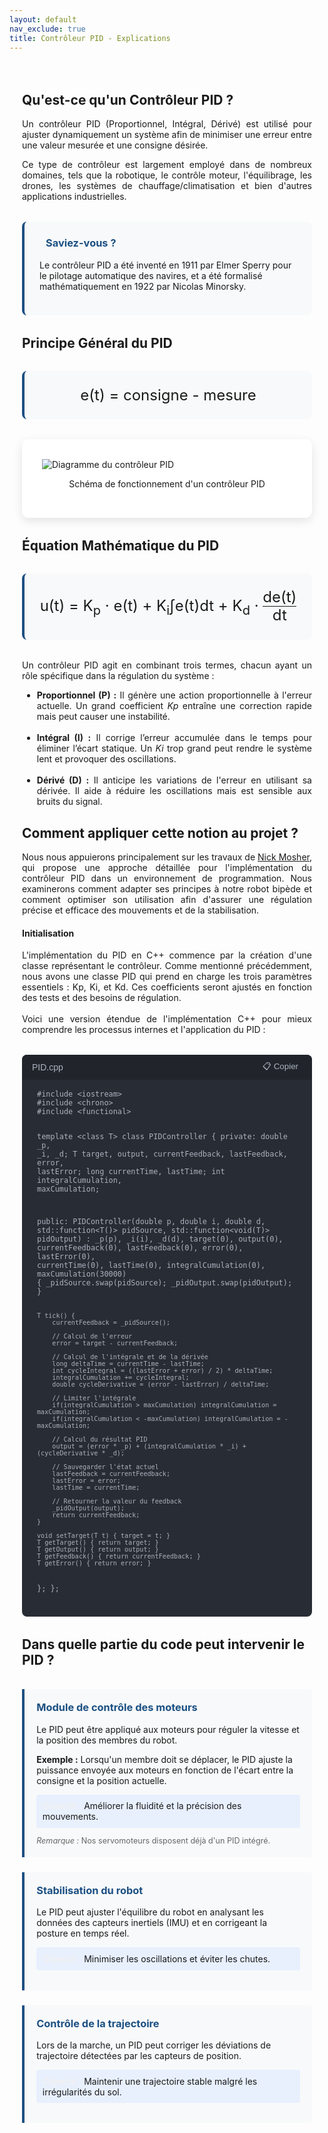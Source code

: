 ```yaml
---
layout: default
nav_exclude: true
title: Contrôleur PID - Explications
---
```


<style>
:root {
    --primary-color:rgb(28, 80, 131);
    --secondary-color:rgb(28, 80, 131);;
    --accent-color: rgb(28, 80, 131);;
}

.pid-container {
    max-width: 1200px;
    margin: 0 auto;
    padding: 20px;
}

.pid-equation {
    background-color: white;
    border-radius: 10px;
    padding: 2rem;
    box-shadow: 0 5px 15px rgba(0,0,0,0.1);
    margin: 2rem 0;
    border-left: 5px solid var(--accent-color);
}

.math-equation {
    font-size: 1.5rem;
    text-align: center;
    margin: 2rem 0;
    padding: 1.5rem;
    background-color: #f8f9fa;
    border-radius: 8px;
    border-left: 4px solid var(--primary-color);
}

.diagram-container {
    background-color: white;
    padding: 2rem;
    border-radius: 10px;
    box-shadow: 0 5px 15px rgba(0,0,0,0.1);
    margin: 2rem 0;
}

.did-you-know {
    background-color: #f8f9fa;
    border-left: 4px solid var(--primary-color);
    border-radius: 8px;
    padding: 1.5rem;
    margin: 2rem 0;
}

.pid-application {
    display: flex;
    flex-direction: column;
    gap: 1.5rem;
}

.application-card {
    background: #f8f9fa;
    border-left: 4px solid rgb(28, 80, 131);
    padding: 1.2rem;
    border-radius: 0 4px 4px 0;
}

.application-card h3 {
    margin-top: 0;
    color: rgb(28, 80, 131);
}

.goal {
    background: #e8f0fe;
    padding: 0.6rem;
    border-radius: 4px;
    margin: 0.8rem 0;
}

.goal .label {
    font-weight: bold;
    color: rgb(240, 240, 240);
}

.note {
    font-size: 0.9em;
    color: #666;
    margin-top: 0.8rem;
}

.did-you-know h3 {
    color: var(--primary-color);
    margin-top: 0;
}

.did-you-know i {
    margin-right: 10px;
}

.justified-text {
    text-align: justify;
}

.code-container {
    background-color: #282c34;
    color: #abb2bf;
    border-radius: 8px;
    padding: 1.5rem;
    font-family: 'Consolas', 'Monaco', monospace;
    margin: 2rem 0;
    position: relative;
}

.code-header {
    background-color: #21252b;
    padding: 0.5rem 1rem;
    border-radius: 8px 8px 0 0;
    margin: -1.5rem -1.5rem 1rem -1.5rem;
    display: flex;
    justify-content: space-between;
    align-items: center;
    color: #abb2bf;
    font-family: sans-serif;
}

.code-header button:hover {
    color: white;
}

pre {
    margin: 0;
    white-space: pre-wrap;
}

code {
    font-family: inherit;
}
</style>

<div class="pid-container">
    <!-- Introduction -->
    <section id="introduction">
        <h2>Qu'est-ce qu'un Contrôleur PID ?</h2>
        <p class="lead justified-text">
            Un contrôleur PID (Proportionnel, Intégral, Dérivé) est utilisé pour ajuster dynamiquement un système afin de minimiser une erreur entre une valeur mesurée et une consigne désirée.
        </p>
        <p class="justified-text">
            Ce type de contrôleur est largement employé dans de nombreux domaines, tels que la robotique, le contrôle moteur, l'équilibrage, les drones, les systèmes de chauffage/climatisation et bien d'autres applications industrielles.
        </p>
        <div class="did-you-know">
            <h3><i class="bi bi-lightbulb"></i> Saviez-vous ?</h3>
            <p>
                Le contrôleur PID a été inventé en 1911 par Elmer Sperry pour le pilotage automatique des navires, et a été formalisé mathématiquement en 1922 par Nicolas Minorsky.
            </p>
        </div>
    </section>
    <!-- Principe Général du PID -->
    <section id="principe">
        <h2>Principe Général du PID</h2>
        <div class="math-equation">
            e(t) = consigne - mesure
        </div>
        <div class="diagram-container">
            <img src="{{ site.baseurl }}/assets/img/etude_algo/pid.jpg" alt="Diagramme du contrôleur PID" class="img-fluid">
            <p class="text-muted" style="text-align: center;">Schéma de fonctionnement d'un contrôleur PID</p>
        </div>
        <h2>Équation Mathématique du PID</h2>
        <div class="math-equation">
            u(t) = K<sub>p</sub> · e(t) + K<sub>i</sub>∫e(t)dt + K<sub>d</sub> ·
            <span style="display: inline-block; vertical-align: middle;">
                <span style="display: block; text-align: center; border-bottom: 1px solid; line-height: 1.2;">de(t)</span>
                <span style="display: block; text-align: center; line-height: 1.2;">dt</span>
            </span>
        </div>
        <p class="justified-text">
            Un contrôleur PID agit en combinant trois termes, chacun ayant un rôle spécifique dans la régulation du système :
        </p>
        <ul class="justified-text">
            <li><strong>Proportionnel (P) :</strong> Il génère une action proportionnelle à l'erreur actuelle. Un grand coefficient <em>Kp</em> entraîne une correction rapide mais peut causer une instabilité.</li><br>
            <li><strong>Intégral (I) :</strong> Il corrige l’erreur accumulée dans le temps pour éliminer l’écart statique. Un <em>Ki</em> trop grand peut rendre le système lent et provoquer des oscillations.</li><br>
            <li><strong>Dérivé (D) :</strong> Il anticipe les variations de l'erreur en utilisant sa dérivée. Il aide à réduire les oscillations mais est sensible aux bruits du signal.</li>
        </ul>
    </section>
    <!-- Application au projet -->
    <section id="application_projet">
        <h2>Comment appliquer cette notion au projet ?</h2>
        <p style="text-align: justify;"> Nous nous appuierons principalement sur les travaux de <a href="https://github.com/nicholastmosher/PID" target="_blank">Nick Mosher</a>, qui propose une approche détaillée pour l'implémentation du contrôleur PID dans un environnement de programmation. Nous examinerons comment adapter ses principes à notre robot bipède et comment optimiser son utilisation afin d'assurer une régulation précise et efficace des mouvements et de la stabilisation. </p>
        <h4><strong>Initialisation</strong></h4>
        <div class="justified-text">
        L'implémentation du PID en C++ commence par la création d'une classe représentant le contrôleur. Comme mentionné précédemment, nous avons une classe PID qui prend en charge les trois paramètres essentiels : Kp, Ki, et Kd. Ces coefficients seront ajustés en fonction des tests et des besoins de régulation.<br><br>
        Voici une version étendue de l'implémentation C++ pour mieux comprendre les processus internes et l'application du PID :</div>
        <div class="code-container">
            <div class="code-header">
                <span>PID.cpp</span>
                <button onclick="copyCode()" style="background:none;border:none;color:inherit;cursor:pointer;">📋 Copier</button>
            </div>
            <pre><code>#include &lt;iostream&gt;
#include &lt;chrono&gt;
#include &lt;functional&gt;

template &lt;class T&gt;
class PIDController {
private:
    double _p, _i, _d;
    T target, output, currentFeedback, lastFeedback, error, lastError;
    long currentTime, lastTime;
    int integralCumulation, maxCumulation;
    
public:
    PIDController(double p, double i, double d, std::function<T()> pidSource, std::function<void(T)> pidOutput)
        : _p(p), _i(i), _d(d), target(0), output(0), currentFeedback(0), lastFeedback(0), error(0), lastError(0),
          currentTime(0), lastTime(0), integralCumulation(0), maxCumulation(30000) {
        _pidSource.swap(pidSource);
        _pidOutput.swap(pidOutput);
    }

    T tick() {
        currentFeedback = _pidSource();
        
        // Calcul de l'erreur
        error = target - currentFeedback;

        // Calcul de l'intégrale et de la dérivée
        long deltaTime = currentTime - lastTime;
        int cycleIntegral = ((lastError + error) / 2) * deltaTime;
        integralCumulation += cycleIntegral;
        double cycleDerivative = (error - lastError) / deltaTime;

        // Limiter l'intégrale
        if(integralCumulation > maxCumulation) integralCumulation = maxCumulation;
        if(integralCumulation < -maxCumulation) integralCumulation = -maxCumulation;

        // Calcul du résultat PID
        output = (error * _p) + (integralCumulation * _i) + (cycleDerivative * _d);
        
        // Sauvegarder l'état actuel
        lastFeedback = currentFeedback;
        lastError = error;
        lastTime = currentTime;

        // Retourner la valeur du feedback
        _pidOutput(output);
        return currentFeedback;
    }

    void setTarget(T t) { target = t; }
    T getTarget() { return target; }
    T getOutput() { return output; }
    T getFeedback() { return currentFeedback; }
    T getError() { return error; }
};
};</code></pre>
        </div>
<h2>Dans quelle partie du code peut intervenir le PID ?</h2><br>

<div class="pid-application">
    <div class="application-card">
        <h3>Module de contrôle des moteurs</h3>
        <p>Le PID peut être appliqué aux moteurs pour réguler la vitesse et la position des membres du robot.</p>
        <p><strong>Exemple :</strong> Lorsqu'un membre doit se déplacer, le PID ajuste la puissance envoyée aux moteurs en fonction de l'écart entre la consigne et la position actuelle.</p>
        <div class="goal">
            <span class="label">Objectif :</span> Améliorer la fluidité et la précision des mouvements.
        </div>
        <div class="note">
            <em>Remarque :</em> Nos servomoteurs disposent déjà d'un PID intégré.
        </div>
    </div>
    <div class="application-card">
        <h3>Stabilisation du robot</h3>
        <p>Le PID peut ajuster l'équilibre du robot en analysant les données des capteurs inertiels (IMU) et en corrigeant la posture en temps réel.</p>
        <div class="goal">
            <span class="label">Objectif :</span> Minimiser les oscillations et éviter les chutes.
        </div>
    </div>
    <div class="application-card">
        <h3>Contrôle de la trajectoire</h3>
        <p>Lors de la marche, un PID peut corriger les déviations de trajectoire détectées par les capteurs de position.</p>
        <div class="goal">
            <span class="label">Objectif :</span> Maintenir une trajectoire stable malgré les irrégularités du sol.
        </div>
    </div>
</div>


<script>
function copyCode() {
    const code = document.querySelector('.code-container code').innerText;
    navigator.clipboard.writeText(code);
    
    // Feedback visuel
    const button = document.querySelector('.code-header button');
    const originalText = button.innerHTML;
    button.innerHTML = '✓ Copié!';

    setTimeout(() => {
        button.innerHTML = originalText;
    }, 2000);
}
</script>
